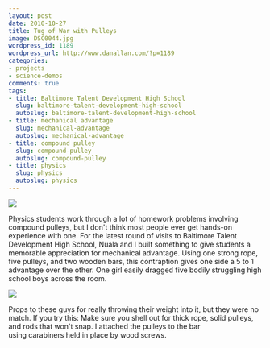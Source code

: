 ```yaml
---
layout: post
date: 2010-10-27
title: Tug of War with Pulleys
image: DSC0044.jpg
wordpress_id: 1189
wordpress_url: http://www.danallan.com/?p=1189
categories:
- projects
- science-demos
comments: true
tags:
- title: Baltimore Talent Development High School
  slug: baltimore-talent-development-high-school
  autoslug: baltimore-talent-development-high-school
- title: mechanical advantage
  slug: mechanical-advantage
  autoslug: mechanical-advantage
- title: compound pulley
  slug: compound-pulley
  autoslug: compound-pulley
- title: physics
  slug: physics
  autoslug: physics
---
```

![](/static/images/DSC0040-570x378.jpg)

Physics students work through a lot of homework problems involving compound pulleys, but I don't think most people ever get hands-on experience with one. For the latest round of visits to Baltimore Talent Development High School, Nuala and I built something to give students a memorable appreciation for mechanical advantage. Using one strong rope, five pulleys, and two wooden bars, this contraption gives one side a 5 to 1 advantage over the other. One girl easily dragged five bodily struggling high school boys across the room.

![](/static/images/DSC0044-570x378.jpg)

Props to these guys for really throwing their weight into it, but they were no match. If you try this: Make sure you shell out for thick rope, solid pulleys, and rods that won't snap. I attached the pulleys to the bar using carabiners held in place by wood screws.
